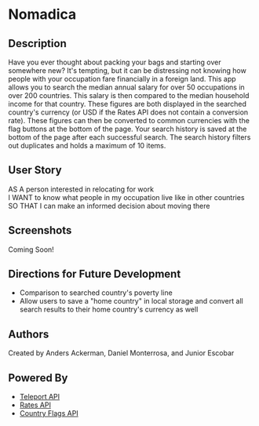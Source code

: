 # Nomadica

## Description
Have you ever thought about packing your bags and starting over somewhere new? It's tempting, but it can be distressing not knowing how people with your occupation fare financially in a foreign land. This app allows you to search the median annual salary for over 50 occupations in over 200 countries. This salary is then compared to the median household income for that country. These figures are both displayed in the searched country's currency (or USD if the Rates API does not contain a conversion rate). These figures can then be converted to common currencies with the flag buttons at the bottom of the page. Your search history is saved at the bottom of the page after each successful search. The search history filters out duplicates and holds a maximum of 10 items.

## User Story
AS A person interested in relocating for work</br>
I WANT to know what people in my occupation live like in other countries</br>
SO THAT I can make an informed decision about moving there

## Screenshots
Coming Soon!

## Directions for Future Development
* Comparison to searched country's poverty line
* Allow users to save a "home country" in local storage and convert all search results to their home country's currency as well

## Authors
Created by Anders Ackerman, Daniel Monterrosa, and Junior Escobar

## Powered By
* [Teleport API](https://developers.teleport.org/api/)
* [Rates API](https://ratesapi.io/documentation/)
* [Country Flags API](https://www.countryflags.io/)